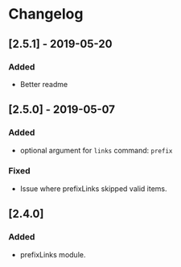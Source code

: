 # Changelog

## [2.5.1] - 2019-05-20

### Added

- Better readme

## [2.5.0] - 2019-05-07

### Added

- optional argument for `links` command: `prefix`

### Fixed

- Issue where prefixLinks skipped valid items.

## [2.4.0]

### Added

- prefixLinks module.
